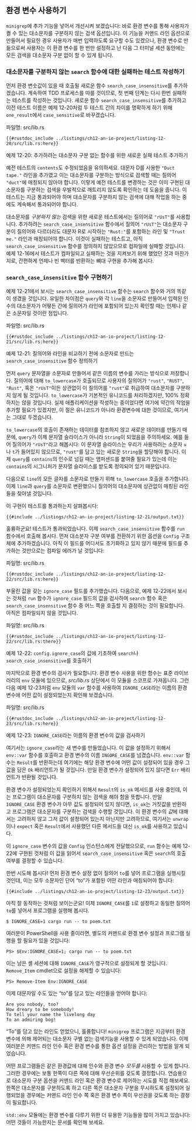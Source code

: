 ## 환경 변수 사용하기

`minigrep`에 추가 기능을 넣어서 개선시켜 보겠습니다: 바로 환경
변수를 통해 사용자가 켤 수 있는 대소문자를 구분하지 않는 검색
옵션입니다. 이 기능을 커맨드 라인 옵션으로 만들어서 필요한 경우
사용자가 매번 입력하도록 요구할 수도 있겠으나, 환경 변수로 만듦으로써
사용자는 이 환경 변수를 한 번만 설정하고 난 다음 그 터미널 세션
동안에는 모든 검색을 대소문자 구분 없이 할 수 있게 됩니다.

### 대소문자를 구분하지 않는 `search` 함수에 대한 실패하는 테스트 작성하기

먼저 환경 변숫값이 있을 때 호출될 새로운 함수 `search_case_insensitive`를
추가하겠습니다. 계속하여 TDD 프로세스를 따를 것이므로, 첫 번째 단계는
다시 한번 실패하는 테스트를 작성하는 것입니다. 새로운 함수
`search_case_insensitive`를 추가하고 이전 테스트 이름은
예제 12-20처럼 두 테스트 간의 차이를 명확하게 하기 위해 `one_result`에서
`case_sensitive`로 바꾸겠습니다.

<span class="filename">파일명: src/lib.rs</span>

```rust,ignore,does_not_compile
{{#rustdoc_include ../listings/ch12-an-io-project/listing-12-20/src/lib.rs:here}}
```

<span class="caption">예제 12-20: 추가하려는 대소문자 구분 없는 함수를 위한
새로운 실패 테스트 추가하기</span>

예전 테스트의 `contents`도 수정되었음을 유의하세요. 대문자 D를 사용한
`"Duct tape."` 라인을 추가였고 이는 대소문자를 구분하는 방식으로 검색할
때는 질의어 `"duct"`에 매칭되지 않아야 합니다. 이렇게 예전 테스트를 변경하는
것은 이미 구현된 대소문자를 구분하는 검색을 우발적으로 깨트리지 않도록
확인하는 데 도움을 줍니다. 이 테스트는 지금 통과되어야 하며 대소문자를
구분하지 않는 검색에 대해 작업을 하는 중에도 계속해서 통과되어야 합니다.

대소문자를 *구분하지 않는* 검색을 위한 새로운 테스트에서는 질의어로 `"rUsT"`를
사용합니다. 추가하려는 `search_case_insensitive` 함수에서 질의어
`"rUsT"`는 대소문자 구분이 질의어와 다르더라도 대문자 R로 시작하는
`"Rust:"`를 포함하는 라인 및 `"Trust me."` 라인과 매칭되어야 합니다.
이것이 실패하는 테스트고, 아직 `search_case_insensitive` 함수를
정의하지 않았으므로 컴파일에 실패할 것입니다. 예제 12-16에서 테스트가
컴파일되고 실패하는 것을 지켜보기 위해 했었던 것과 마찬가지로, 간편하게
언제나 빈 벡터를 반환하는 뼈대 구현을 추가해 봅시다.

### `search_case_insensitive` 함수 구현하기

예제 12-21에서 보시는 `search_case_insensitive` 함수는 `search`
함수와 거의 똑같이 생겼을 것입니다. 유일한 차이점은 `query`와 각 `line`을
소문자로 만들어서 입력된 인수의 대소문자가 어떻든 간에 질의어가 라인에
포함되어 있는지 확인할 때는 언제나 같은 소문자일 것이란 점입니다.

<span class="filename">파일명: src/lib.rs</span>

```rust,noplayground
{{#rustdoc_include ../listings/ch12-an-io-project/listing-12-21/src/lib.rs:here}}
```

<span class="caption">예제 12-21: 질의어와 라인을 비교하기 전에 소문자로
만드는 `search_case_insensitive` 함수 정의하기</span>

먼저 `query` 문자열을 소문자로 만들어서 같은 이름의 변수를 가리는
방식으로 저장합니다. 질의어에 대해 `to_lowercase`가 호출되므로
사용자의 질의어가 `"rust"`, `"RUST"`, `"Rust"`, 혹은 `"rUsT"`이든
상관없이 이 질의어를 `"rust"`로 취급하여 대소문자를 구분하지 않게 될
것입니다. `to_lowercase`가 기본적인 유니코드를 처리하겠지만, 100% 정확하지는
않을 것입니다. 실제 애플리케이션을 작성하는 중이었다면 여기에 약간의 작업을
추가할 필요가 있겠지만, 이 절은 유니코드가 아니라 환경변수에 대한 것이므로,
여기서는 그대로 두겠습니다.

`to_lowercase`의 호출이 존재하는 데이터를 참조하지 않고 새로운 데이터를
만들기 때문에, `query`가 이제 문자열 슬라이스가 아니라 `String`이 되었음을
주의하세요. 예를 들어 질의어가 `"rUsT"`라고 해봅시다: 이 문자열 슬라이스는
우리가 사용하려는 소문자 `u`나 `t`가 들어있지 않으므로, `"rust"`를 담고 있는
새로운 `String`을 할당해야 합니다. 이제 `query`를 `contains`의 인수로
넘길 때는 앰퍼센드를 붙여줄 필요가 있는데 이는 `contains`의 시그니처가 문자열
슬라이스를 받도록 정의되어 있기 때문입니다.

다음으로 `line`의 모든 글자를 소문자로 만들기 위해 `to_lowercase` 호출을
추가합니다. 이제 `line`과 `query`를 소문자로 변환했으니 질의어의 대소문자에
상관없이 매칭된 라인들을 찾아낼 것입니다.

이 구현이 테스트를 통과하는지 살펴봅시다:

```console
{{#include ../listings/ch12-an-io-project/listing-12-21/output.txt}}
```

훌륭하군요! 테스트가 통과되었습니다. 이제 `search_case_insensitive`
함수를 `run` 함수에서 호출해 봅시다. 먼저 대소분자 구분 여부를 전환하기
위한 옵션을 `Config` 구조체에 추가하겠습니다. 아직 이 필드를 어디서도
초기화하고 있지 않기 때문에 필드를 추가하는 것만으로는 컴파일 에러가
날 것입니다:

<span class="filename">파일명: src/lib.rs</span>

```rust,ignore,does_not_compile
{{#rustdoc_include ../listings/ch12-an-io-project/listing-12-22/src/lib.rs:here}}
```

부울린 값을 갖는 `ignore_case` 필드를 추가했습니다. 다음으로, 예제 12-22에서
보시는 것처럼 `run` 함수가 `ignore_case` 필드의 값을 검사하여
`search` 함수 혹은 `search_case_insensitive` 함수 중 어느 쪽을 호출할
지 결정하는 것이 필요합니다. 아직은 컴파일되지 않을 것입니다.

<span class="filename">파일명: src/lib.rs</span>

```rust,ignore,does_not_compile
{{#rustdoc_include ../listings/ch12-an-io-project/listing-12-22/src/lib.rs:there}}
```

<span class="caption">예제 12-22: `config.ignore_case`의 값에
기초하여 `search`나 `search_case_insensitive`를 호출하기</span>

마지막으로 환경 변수의 검사가 필요합니다. 환경 변수 사용을
위한 함수는 표준 라이브러리의 `env` 모듈에 있으므로,
*src/lib.rs* 상단에서 이 모듈을 스코프로 가져옵니다.
그런 다음 예제 12-23처럼 `env` 모듈의 `var` 함수를
사용하여 `IGNORE_CASE`라는 이름의 환경 변수에 어떤 값이
설정되었는지 확인해 보겠습니다.

<span class="filename">파일명: src/lib.rs</span>

```rust,noplayground
{{#rustdoc_include ../listings/ch12-an-io-project/listing-12-23/src/lib.rs:here}}
```

<span class="caption">예제 12-23: `IGNORE_CASE`라는 이름의 환경 변수의
값을 검사하기</span>

여기서는 `ignore_case`라는 새 변수를 만들었습니다. 이 값을 설정하기
위해서 `env::var` 함수를 호출하고 환경 변수의 이름 `INGORE_CASE`를
넘겼습니다. `env::var` 함수는 `Result`를 반환하는데 여기에는 해당
환경 변수에 어떤 값이 설정되어 있을 경우 그 값을 담은 `Ok` 배리언트가
될 것입니다. 만일 환경 변수가 설정되어 있지 않다면 `Err` 배리언트가
반환될 것입니다.

환경 변수가 설정되었는지 확인하기 위해서 `Result`의 `is_ok` 메서드를
사용 중인데, 이는 프로그램이 대소문자를 구분하지 않는 검색을 해야 함을
뜻합니다. 만일 `IGNORE_CASE` 환경 변수가 아무 값도 설정되어 있지 않다면,
`is_ok`는 거짓값을 반환하고 프로그램은 대소문자를 구분하는 검색을 수행할
것입니다. 이 환경 변수의 *값*에 대해서는 고려하지 않고 그저 값이 설정되어
있는지 아닌지만 고려하므로, 여기서는 `unwrap`이나 `expect` 혹은 `Result`에서
사용했던 다른 메서드들 대신 `is_ok`를 사용하고 있습니다.

이 `ignore_case` 변수의 값을 `Config` 인스턴스에게 전달했으므로, `run` 함수는
예제 12-22에 구현된 것처럼 이 값을 읽어서 `search_case_insensitive` 혹은
`search`의 호출 여부를 결정할 수 있습니다.

한번 시도해 봅시다! 먼저 환경 변수 설정 없이 질의어 `to`를 넣어 프로그램을
실행시킬 것인데, 이는 모두 소문자인 단어 “to”가 포함된 어떤 라인과
매칭되어야 합니다:

```console
{{#include ../listings/ch12-an-io-project/listing-12-23/output.txt}}
```

아직 잘 동작하는 것처럼 보이는군요! 이제 `IGNORE_CASE`를 `1`로 설정하고
동일한 질의어 `to`를 넣어서 프로그램을 실행해 봅시다.

```console
$ IGNORE_CASE=1 cargo run -- to poem.txt
```

여러분이 PowerShell을 사용 중이라면, 별도의 커맨드로 환경 변수 설정과 프로그램 실행을
할 필요가 있을 것입니다:

```console
PS> $Env:IGNORE_CASE=1; cargo run -- to poem.txt
```

이는 남은 셸 세션에 대해 `IGNORE_CASE`가 영구적으로 설정되게 할
것입니다. `Remove_Item` cmdlet으로 설정을 해제할 수 있습니다:

```console
PS> Remove-Item Env:IGNORE_CASE
```

이제 대문자일 수도 있는 “to”를 담고 있는 라인들을 얻어야 합니다:

<!-- manual-regeneration
cd listings/ch12-an-io-project/listing-12-23
IGNORE_CASE=1 cargo run -- to poem.txt
can't extract because of the environment variable
-->

```console
Are you nobody, too?
How dreary to be somebody!
To tell your name the livelong day
To an admiring bog!
```

“To”를 담고 있는 라인도 얻었으니, 훌륭합니다! `minigrep` 프로그램은 지금부터
환경 변수에 의해 제어되는 대소문자 구별 없는 검색기능을 사용할 수 있게 되었습니다.
이제 여러분은 커맨드 라인 인수 혹은 환경 변수를 통한 옵션 설정을 관리하는 방법을
알게 되었습니다.

어떤 프로그램들은 같은 환경값에 대해 인수와 환경 변수 *모두를* 사용할 수
있게 합니다. 그러한 경우에는 보통 한쪽이 다른 쪽에 대해 우선순위를 갖도록
결정합니다. 연습용으로 대소문자 구분 옵션을 커맨드 라인 혹은
환경 변수로 제어하는 시도를 직접 해보세요. 한쪽은 대소문자를
구분하도록 하고 다른 쪽은 대소문자 구분을 무시하도록 설정되어 실행되었을
경우에는 커맨드 라인 인수 쪽 혹은 환경 변수 쪽이 우선권을 갖도록 하는
결정이 필요합니다.

`std::env` 모듈에는 환경 변수를 다루기 위한 더 유용한 기능들을 많이 가지고
있습니다: 어떤 것들이 가능한지는 문서를 확인해 보세요.
